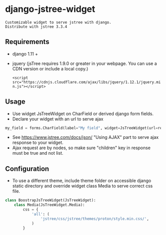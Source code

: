 # django-jstree-widget

    Customizable widget to serve jstree with django.
    Distribute with jstree 3.3.4

## Requirements

- django 1.11 +
- jquery (jsTree requires 1.9.0 or greater in your webpage. You can use a CDN version or include a local copy.)
  
  `<script src="https://cdnjs.cloudflare.com/ajax/libs/jquery/1.12.1/jquery.min.js"></script>`

## Usage

- Use widget JsTreeWidget on CharField or derived django form fields.
- Declare your widget with an url to serve ajax 
```python
my_field = forms.CharField(label="My field", widget=JsTreeWidget(url=reverse("api:browse_elements")))
```
- See https://www.jstree.com/docs/json/ "Using AJAX" part to serve ajax response to your widget.
- Ajax request are by nodes, so make sure "children" key in response must be true and not list.


## Configuration

- To use a different theme, include theme folder on accessible django static directory and override widget class Media to serve correct css file.
```python
class BoostrapJsTreeWidget(JsTreeWidget):
    class Media(JsTreeWidget.Media):
        css = {
            'all': (
                'jstree/css/jstree/themes/proton/style.min.css/',
            )
        }

```